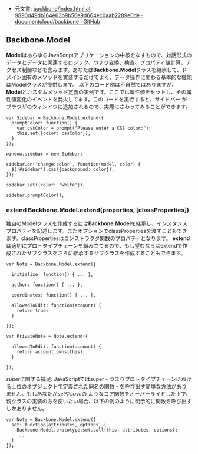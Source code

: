 +  元文書: [backbone/index.html at 9890d49db164e63b9b56e9d664ec0aab2289e0de · documentcloud/backbone · GitHub](https://github.com/documentcloud/backbone/blob/9890d49db164e63b9b56e9d664ec0aab2289e0de/index.html "backbone/index.html at 9890d49db164e63b9b56e9d664ec0aab2289e0de · documentcloud/backbone · GitHub")

## Backbone.Model

**Model**はあらゆるJavaScriptアプリケーションの中核をなすもので、対話形式のデータとデータに関連するロジック、つまり変換、検査、プロパティ値計算、アクセス制御などを含みます。あなたは**Backbone.Model**クラスを継承して、ドメイン固有のメソッドを実装するだけでよく、データ操作に関わる基本的な機能はModelクラスが提供します。
以下のコード例は不自然ではありますが、**Model**とカスタムメソッド定義の実例です。ここでは属性値をセットし、その属性値変化のイベントを発火してます。このコードを実行すると、サイドバー
がブラウザのウィンドウに追加されるので、実際にさわってみることができます。

    var Sidebar = Backbone.Model.extend({
      promptColor: function() {
        var cssColor = prompt("Please enter a CSS color:");
        this.set({color: cssColor});
      }
    });
    
    window.sidebar = new Sidebar;
    
    sidebar.on('change:color', function(model, color) {
      $('#sidebar').css({background: color});
    });
    
    sidebar.set({color: 'white'});
    
    sidebar.promptColor();

### extend    Backbone.Model.extend(properties, [classProperties])    
独自のModelクラスを作成するには**Backbone.Model**を継承し、インスタンスプロパティを記述します。またオプションでclassPropertiesを渡すこともできます。classPropertiesはコンストラクタ関数のプロパティとなります。
**extend**は適切にプロトタイプチェーンを組み立てるので、もし望むならばextendで作成されたサブクラスをさらに継承するサブクラスを作成することもできます。 

    var Note = Backbone.Model.extend({

      initialize: function() { ... },
    
      author: function() { ... },
    
      coordinates: function() { ... },
    
      allowedToEdit: function(account) {
        return true;
      }
    
    });

    var PrivateNote = Note.extend({
    
      allowedToEdit: function(account) {
        return account.owns(this);
      }

    });

*super*に関する補足: JavaScriptではsuper - つまりプロトタイプチェーンにおける上位のオブジェクトで定義された同名の関数 - を呼び出す簡単な方法がありません。もしあなたが*set*や*save*の
ようなコア関数をオーバーライドした上で、親クラスの実装の方を使いたい場合、以下の例のように明示的に関数を呼び出すしかありません。

    var Note = Backbone.Model.extend({
      set: function(attributes, options) {
        Backbone.Model.prototype.set.call(this, attributes, options);
        ...
      }
    });
